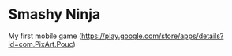 # Smashy Ninja
 My first mobile game (https://play.google.com/store/apps/details?id=com.PixArt.Pouc)
